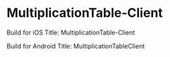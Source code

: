# MultiplicationTable-Client

Build for iOS
  Title: MultiplicationTable-Client

Build for Android
  Title: MultiplicationTableClient
